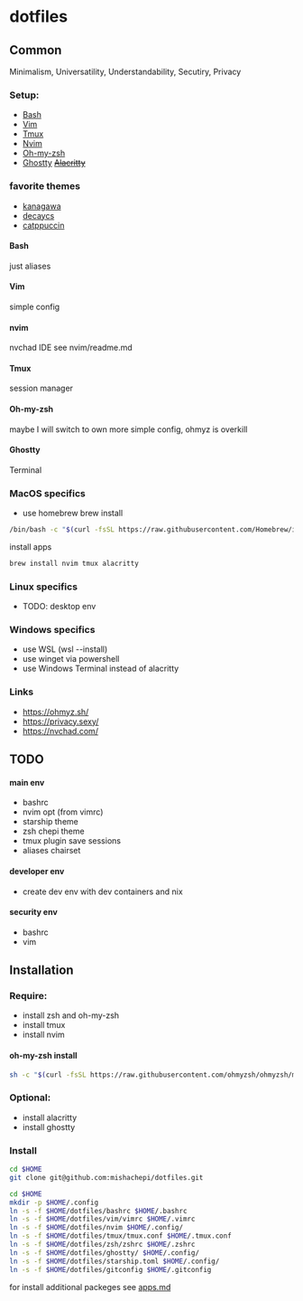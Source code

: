 # dotfiles
## Common
Minimalism, Universatility, Understandability, Secutiry, Privacy

### Setup:
- [Bash](https://www.gnu.org/software/bash/)
- [Vim](https://www.vim.org/)
- [Tmux](https://github.com/tmux/tmux/wiki)
- [Nvim](https://neovim.io/)
- [Oh-my-zsh](https://ohmyz.sh)
- [Ghostty](https://ghostty.org/)
~~[Alacritty](https://alacritty.org/)~~

### favorite themes
- [kanagawa](https://github.com/rebelot/kanagawa.nvim)
- [decaycs](https://github.com/decaycs)
- [catppuccin](https://github.com/catppuccin/catppuccin)

#### Bash
just aliases
#### Vim
simple config
#### nvim
nvchad IDE
see nvim/readme.md
#### Tmux
session manager
#### Oh-my-zsh
maybe I will switch to own more simple config, ohmyz is overkill
#### Ghostty
Terminal

### MacOS specifics
- use homebrew
brew install
```bash
/bin/bash -c "$(curl -fsSL https://raw.githubusercontent.com/Homebrew/install/HEAD/install.sh)"
```
install apps
``` bash
brew install nvim tmux alacritty
```
### Linux specifics
- TODO: desktop env
### Windows specifics
- use WSL (wsl --install)
- use winget via powershell
- use Windows Terminal instead of alacritty

### Links
- https://ohmyz.sh/
- https://privacy.sexy/
- https://nvchad.com/

## TODO
#### main env
- bashrc
- nvim opt (from vimrc)
- starship theme
- zsh chepi theme
- tmux plugin save sessions
- aliases chairset
#### developer env
- create dev env with dev containers and nix
#### security env
- bashrc
- vim

## Installation
### Require:
- install zsh and oh-my-zsh
- install tmux
- install nvim
#### oh-my-zsh install
```bash
sh -c "$(curl -fsSL https://raw.githubusercontent.com/ohmyzsh/ohmyzsh/master/tools/install.sh)"
```
### Optional:
- install alacritty
- install ghostty

### Install
```bash
cd $HOME
git clone git@github.com:mishachepi/dotfiles.git

cd $HOME
mkdir -p $HOME/.config
ln -s -f $HOME/dotfiles/bashrc $HOME/.bashrc
ln -s -f $HOME/dotfiles/vim/vimrc $HOME/.vimrc
ln -s -f $HOME/dotfiles/nvim $HOME/.config/
ln -s -f $HOME/dotfiles/tmux/tmux.conf $HOME/.tmux.conf
ln -s -f $HOME/dotfiles/zsh/zshrc $HOME/.zshrc
ln -s -f $HOME/dotfiles/ghostty/ $HOME/.config/
ln -s -f $HOME/dotfiles/starship.toml $HOME/.config/
ln -s -f $HOME/dotfiles/gitconfig $HOME/.gitconfig
```
for install additional packeges see [apps.md](apps.md)
